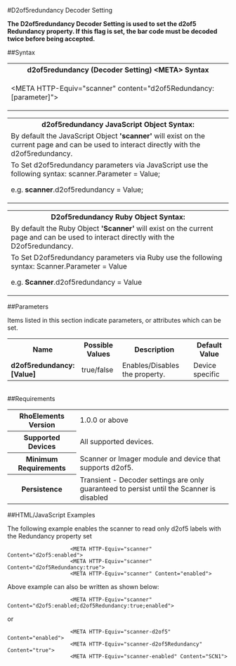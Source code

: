 
#D2of5redundancy Decoder Setting

<b>
The D2of5redundancy Decoder Setting is used to set the d2of5 Redundancy property. If this flag is set, the bar code must be decoded twice before being accepted.
</b>

##Syntax

<table class="re-table"><tr><th class="tableHeading">d2of5redundancy (Decoder Setting) &lt;META&gt; Syntax
</th></tr><tr><td class="clsSyntaxCells clsOddRow"><p>&lt;META HTTP-Equiv="scanner" content="d2of5Redundancy:[parameter]"&gt;</p></td></tr></table>
<table class="re-table"><tr><th class="tableHeading">d2of5redundancy JavaScript Object Syntax:</th></tr><tr><td class="clsSyntaxCells clsOddRow">
By default the JavaScript Object <b>'scanner'</b> will exist on the current page and can be used to interact directly with the d2of5redundancy.
</td></tr><tr><td class="clsSyntaxCells clsEvenRow">
To Set d2of5redundancy parameters via JavaScript use the following syntax: scanner.Parameter = Value;
<P />e.g. <b>scanner</b>.d2of5redundancy = Value;
</td></tr></table>
<table class="re-table"><tr><th class="tableHeading">D2of5redundancy Ruby Object Syntax:</th></tr><tr><td class="clsSyntaxCells clsOddRow">
By default the Ruby Object <b>'Scanner'</b> will exist on the current page and can be used to interact directly with the D2of5redundancy.
</td></tr><tr><td class="clsSyntaxCells clsEvenRow">
To Set D2of5redundancy parameters via Ruby use the following syntax: Scanner.Parameter = Value
<P />e.g. <b>Scanner</b>.d2of5redundancy = Value
</td></tr></table>



##Parameters


Items listed in this section indicate parameters, or attributes which can be set.
<table class="re-table"><col width="20%" /><col width="20%" /><col width="38%" /><col width="22%" /><tr><th class="tableHeading">Name</th><th class="tableHeading">Possible Values</th><th class="tableHeading">Description</th><th class="tableHeading">Default Value</th></tr><tr><td class="clsSyntaxCells clsOddRow"><b>d2of5redundancy:[Value]
</b></td><td class="clsSyntaxCells clsOddRow">true/false</td><td class="clsSyntaxCells clsOddRow">Enables/Disables the property.</td><td class="clsSyntaxCells clsOddRow">Device specific</td></tr></table>
<table class="re-table"><col width="78%" /><col width="8%" /><col width="1%" /><col width="5%" /><col width="1%" /><col width="5%" /><col width="2%" /></table>





##Requirements

<table class="re-table"><tr><th class="tableHeading">RhoElements Version</th><td class="clsSyntaxCell clsEvenRow">1.0.0 or above
</td></tr><tr><th class="tableHeading">Supported Devices</th><td class="clsSyntaxCell clsOddRow">All supported devices.</td></tr><tr><th class="tableHeading">Minimum Requirements</th><td class="clsSyntaxCell clsOddRow">Scanner or Imager module and device that supports d2of5.</td></tr><tr><th class="tableHeading">Persistence</th><td class="clsSyntaxCell clsEvenRow">Transient - Decoder settings are only guaranteed to persist until the Scanner is disabled</td></tr></table>


##HTML/JavaScript Examples

The following example enables the scanner to read only d2of5 labels with the Redundancy property set

						<META HTTP-Equiv="scanner" Content="d2of5:enabled">
						<META HTTP-Equiv="scanner" Content="d2of5Redundancy:true">
						<META HTTP-Equiv="scanner" Content="enabled">
					
Above example can also be written as shown below:

						<META HTTP-Equiv="scanner" Content="d2of5:enabled;d2of5Redundancy:true;enabled">
					
or

						<META HTTP-Equiv="scanner-d2of5" Content="enabled">
						<META HTTP-Equiv="scanner-d2of5Redundancy" Content="true">
						<META HTTP-Equiv="scanner-enabled" Content="SCN1">
					


